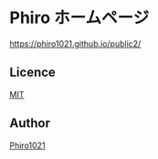 # Phiro ホームページ
  https://phiro1021.github.io/public2/

## Licence
[MIT](https://github.com/phiro1021/public2/blob/main/LICENSE)

## Author
[Phiro1021](https://github.com/Phiro1021)
